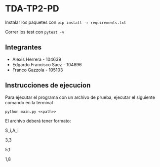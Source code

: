 # TDA-TP2-PD

Instalar los paquetes con ```pip install -r requirements.txt``` 

Correr los test con ```pytest -v``` 

## Integrantes

* Alexis Herrera - 104639
* Edgardo Francisco Saez - 104896
* Franco Gazzola - 105103

## Instrucciones de ejecucion
Para ejecutar el programa con un archivo de prueba, ejecutar el siguiente comando en la terminal

```python main.py <<path>>``` 

El archivo deberá tener formato:

S_i,A_i

3,3

5,1

1,8

